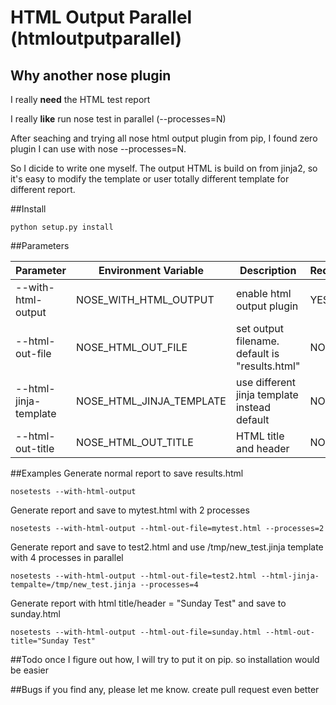 # HTML Output Parallel (htmloutputparallel)
## Why another nose plugin
I really **need** the HTML test report

I really **like** run nose test in parallel (--processes=N)

After seaching and trying all nose html output plugin from pip, I found zero plugin I can use with nose --processes=N.

So I dicide to write one myself. The output HTML is build on from jinja2, so it's easy to modify the template or user totally different template for different report. 

##Install
```
python setup.py install
```

##Parameters 

Parameter | Environment Variable| Description | Required
---------|---------|--------|----------
--with-html-output | NOSE\_WITH\_HTML\_OUTPUT | enable html output plugin | YES
--html-out-file | NOSE\_HTML\_OUT\_FILE | set output filename. default is "results.html" | NO
--html-jinja-template| NOSE\_HTML\_JINJA\_TEMPLATE |use different jinja template instead default | NO
--html-out-title | NOSE\_HTML\_OUT\_TITLE | HTML title and header | NO

##Examples
Generate normal report to save results.html

```
nosetests --with-html-output
```
Generate report and save to mytest.html with 2 processes 

```
nosetests --with-html-output --html-out-file=mytest.html --processes=2
```
Generate report and save to test2.html and use /tmp/new_test.jinja template with 4 processes in parallel

```
nosetests --with-html-output --html-out-file=test2.html --html-jinja-tempalte=/tmp/new_test.jinja --processes=4
```

Generate report with html title/header = "Sunday Test" and save to sunday.html

```
nosetests --with-html-output --html-out-file=sunday.html --html-out-title="Sunday Test"
```
 
##Todo
once I figure out how, I will try to put it on pip. so installation would be easier 

##Bugs
if you find any, please let me know. create pull request even better 


